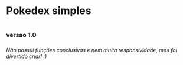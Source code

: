 <h1> Pokedex simples<h1>
 <h3>versao 1.0<h3>
 <h6>Não possui funções conclusivas e nem muita responsividade, mas foi divertido criar! :) <h6>

